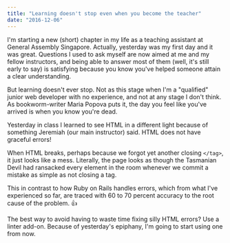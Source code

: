 ```yaml
---
title: "Learning doesn't stop even when you become the teacher"
date: "2016-12-06"
---
```


I'm starting a new (short) chapter in my life as a teaching assistant at General Assembly Singapore. Actually, yesterday was my first day and it was great. Questions I used to ask myself are now aimed at me and my fellow instructors, and being able to answer most of them (well, it's still early to say) is satisfying because you know you've helped someone attain a clear understanding.

But learning doesn't ever stop. Not as this stage when I'm a "qualified" junior web developer with no experience, and not at any stage I don't think. As bookworm-writer Maria Popova puts it, the day you feel like you've arrived is when you know you're dead.

Yesterday in class I learned to see HTML in a different light because of something Jeremiah (our main instructor) said. HTML does not have graceful errors!

When HTML breaks, perhaps because we forgot yet another closing `</tag>`, it just looks like a mess. Literally, the page looks as though the Tasmanian Devil had ransacked every element in the room whenever we commit a mistake as simple as not closing a tag.

This in contrast to how Ruby on Rails handles errors, which from what I've experienced so far, are traced with 60 to 70 percent accuracy to the root cause of the problem. :thumbsup:

The best way to avoid having to waste time fixing silly HTML errors? Use a linter add-on. Because of yesterday's epiphany, I'm going to start using one from now.
